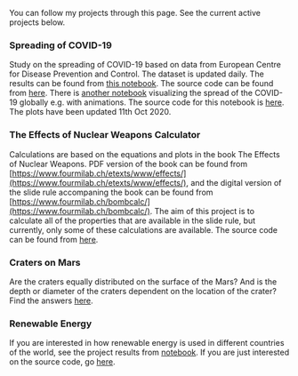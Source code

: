 You can follow my projects through this page. See the current active projects below. 

### Spreading of COVID-19 

Study on the spreading of COVID-19 based on data from European Centre for Disease Prevention and Control. The dataset is updated daily. The results can be found from [this notebook](https://nbviewer.jupyter.org/github/MariaanaT/COVID-19-Dashboard/blob/cf01a0553caf7e804081e1bce966ac337651f6fc/COVID-19%20study%20ECDC.ipynb). The source code can be found from [here](https://github.com/MariaanaT/COVID-19-Dashboard/blob/master/COVID-19%20study%20ECDC.ipynb). There is [another notebook](https://nbviewer.jupyter.org/github/MariaanaT/COVID-19-Dashboard/blob/cf01a0553caf7e804081e1bce966ac337651f6fc/COVID-19%20study%20ECDC-Animations.ipynb) visualizing the spread of the COVID-19 globally e.g. with animations. The source code for this notebook is [here](https://github.com/MariaanaT/COVID-19-Dashboard/blob/master/COVID-19%20study%20ECDC-Animations.ipynb). The plots have been updated 11th Oct 2020. 

### The Effects of Nuclear Weapons Calculator 

Calculations are based on the equations and plots in the book The Effects of Nuclear Weapons. PDF version of the book can be found from [https://www.fourmilab.ch/etexts/www/effects/](https://www.fourmilab.ch/etexts/www/effects/), and the digital version of the slide rule accompaning the book can be found from [https://www.fourmilab.ch/bombcalc/](https://www.fourmilab.ch/bombcalc/). The aim of this project is to calculate all of the properties that are available in the slide rule, but currently, only some of these calculations are available. The source code can be found from [here](
https://github.com/MariaanaT/The-Effects-of-Nuclear-Weapons). 

### Craters on Mars

Are the craters equally distributed on the surface of the Mars? And is the depth or diameter of the craters dependent on the location of the crater? Find the answers [here](https://github.com/MariaanaT/MarsCraters/blob/master/MarsCratersStudy.ipynb). 

### Renewable Energy

If you are interested in how renewable energy is used in different countries of the world, see the project results from [notebook](https://nbviewer.jupyter.org/github/MariaanaT/RenewableElectricity/blob/931326f68d9bc04c85eff98d4407afe61019d684/RenewableElectricityOutput.ipynb). If you are just interested on the source code, go [here](https://github.com/MariaanaT/RenewableElectricity). 

